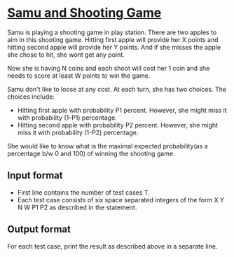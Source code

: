 # [Samu and Shooting Game][link]

Samu is playing a shooting game in play station. There are two apples to aim in this shooting game. Hitting first apple will provide her X points and hitting second apple will provide her Y points. And if she misses the apple she chose to hit, she wont get any point.

Now she is having N coins and each shoot will cost her 1 coin and she needs to score at least W points to win the game.

Samu don't like to loose at any cost. At each turn, she has two choices. The choices include:

- Hitting first apple with probability P1 percent. However, she might miss it with probability (1-P1) percentage.
- Hitting second apple with probability P2 percent. However, she might miss it with probability (1-P2) percentage.

She would like to know what is the maximal expected probability(as a percentage b/w 0 and 100) of winning the shooting game.

## Input format

- First line contains the number of test cases T.
- Each test case consists of six space separated integers of the form X Y N W P1 P2 as described in the statement.

## Output format

For each test case, print the result as described above in a separate line.

[link]: https://www.hackerearth.com/practice/algorithms/dynamic-programming/2-dimensional/practice-problems/algorithm/samu-and-shooting-game/
